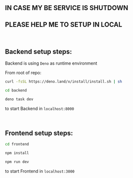 ## IN CASE MY BE SERVICE IS SHUTDOWN

## PLEASE HELP ME TO SETUP IN LOCAL

<br/>

## Backend setup steps:

Backend is using `Deno` as runtime environment

From root of repo:

```bash
curl -fsSL https://deno.land/x/install/install.sh | sh

cd backend

deno task dev
```

to start Backend in `localhost:8000`

<br/>

## Frontend setup steps:

```bash
cd frontend

npm install

npm run dev
```

to start Frontend in `localhost:3000`

<br/>
